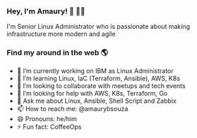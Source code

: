 ### Hey, I'm Amaury! 🐧 👨‍💻

I'm Senior Linux Administrator who is passionate about making infrastructure more modern and agile

### Find my around in the web 🌎


- 🔭 I’m currently working on IBM as Linux Administrator
- 🌱 I’m learning Linux, IaC (Terraform, Ansible), AWS, K8s 
- 👯 I’m looking to collaborate with meetups and tech events
- 🤔 I’m looking for help with AWS, K8s, Terraform, Go
- 💬 Ask me about Linux, Ansible, Shell Script and Zabbix
- 📫 How to reach me: @amaurybsouza
- 😄 Pronouns: he/him
- ⚡ Fun fact: CoffeeOps
